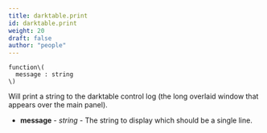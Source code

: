 ```yaml
---
title: darktable.print
id: darktable.print
weight: 20
draft: false
author: "people"
---
```


```
function\(
  message : string
\)
```

Will print a string to the darktable control log (the long overlaid window that appears over
the main panel).

* **message** - _string_ - The string to display which should be a single line.
